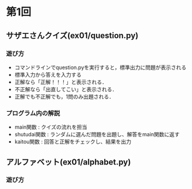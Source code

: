 # 第1回
## サザエさんクイズ(ex01/question.py)
### 遊び方
* コマンドラインでquestion.pyを実行すると，標準出力に問題が表示される
* 標準入力から答えを入力する
* 正解なら「正解！！！」と表示される．
* 不正解なら「出直してこい」と表示される．
* 正解でも不正解でも，1問のみ出題される．
### プログラム内の解説
* main関数 : クイズの流れを担当
* shutudai関数 : ランダムに選んだ問題を出題し、解答をmain関数に返す
* kaitou関数 : 回答と正解をチェックし、結果を出力

## アルファベット(ex01/alphabet.py)
### 遊び方
